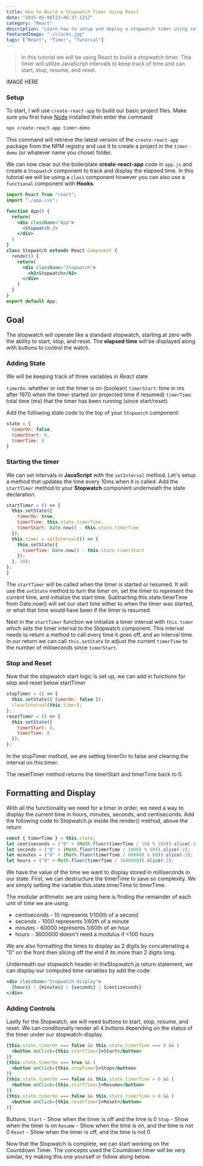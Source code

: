 ```yaml
---
title: How to Build a Stopwatch Timer Using React
date: "2015-05-06T23:46:37.121Z"
category: "React"
description: "Learn how to setup and deploy a stopwatch timer using setInterval in a React JavaScript project."
featuredImage: "./clocks.jpg"
tags: ["React", "Timer", "Tutorial"]
---
```


> In this tutorial we will be using React to build a stopwatch timer. This timer will utilize JavaScript intervals to keep track of time and can start, stop, resume, and reset.

IMAGE HERE

### Setup

To start, I will use `create-react-app` to build our basic project files. Make sure you first have [Node](https://nodejs.org/en/download/) installed then enter the command

```bash
npx create-react-app timer-demo
```

This command will retrieve the latest version of the `create-react-app` package from the NPM registry and use it to create a project in the `timer-demo` (or whatever name you chose) folder.

We can now clear out the boilerplate **create-react-app** code in `app.js` and create a `Stopwatch` component to track and display the elapsed time. In this tutorial we will be using a `class` component however you can also use a `functional` component with **Hooks**.

```jsx
import React from "react";
import "./app.css";

function App() {
  return(
    <div className="App">
      <Stopwatch />
    </div>
  )
}
class Stopwatch extends React.Component {
  render() {
    return(
      <div className="Stopwatch">
        <h2>Stopwatch</h2>
      </div>
    )
  }
}
export default App;
```

## Goal

The stopwatch will operate like a standard stopwatch, starting at zero with the ability to start, stop, and reset. The **elapsed time** will be displayed along with buttons to control the watch.

### Adding State

We will be keeping track of three variables in *React* state

`timerOn`: whether or not the timer is on (boolean)
`timerStart`: time in ms after 1970 when the timer started (or projected time if resumed)
`timerTime`: total time (ms) that the timer has been running (since start/reset)

Add the following state code to the top of your `Stopwatch` component:

```jsx
state = {
  timerOn: false,
  timerStart: 0,
  timerTime: 0
}
```

### Starting the timer

We can set intervals in **JavaScript** with the `setInterval` method. Let's setup a method that updates the time every 10ms when it is called. Add the `startTimer` method to your **Stopwatch** component underneath the state declaration.

```jsx
startTimer = () => {
  this.setState({
    timerOn: true,
    timerTime: this.state.timerTime,
    timerStart: Date.now() - this.state.timerTime
  });
  this.timer = setInterval(() => {
    this.setState({
      timerTime: Date.now() - this.state.timerStart
    });
  }, 10);
};
}
```

The `startTimer` will be called when the timer is started or resumed. It will use the `setState` method to turn the timer on, set the timer to represent the current time, and initialize the start time. Subtracting this.state.timerTime from Date.now() will set our start time either to when the timer was started, or what that time would have been if the timer is resumed.

Next in the `startTimer` function we initialize a timer interval with `this.timer` which sets the timer interval to the Stopwatch component. This interval needs to return a method to call every time it goes off, and an interval time. In our return we can call `this.setState` to adjust the current `timerTime` to the number of miliseconds since `timerStart`.

### Stop and Reset

Now that the stopwatch start logic is set up, we can add in functions for stop and reset below startTimer

```jsx
stopTimer = () => {
  this.setState({ timerOn: false });
  clearInterval(this.timer);
};
resetTimer = () => {
  this.setState({
    timerStart: 0,
    timerTime: 0
  });
};
```

In the stopTimer method, we are setting timerOn to false and clearing the interval on this.timer.

The resetTimer method returns the timerStart and timerTime back to 0.

## Formatting and Display

With all the functionality we need for a timer in order, we need a way to display the current time in hours, minutes, seconds, and centiseconds. Add the following code to Stopwatch.js inside the render() method, above the return

```javascript
const { timerTime } = this.state;
let centiseconds = ("0" + (Math.floor(timerTime / 10) % 100)).slice(-2);
let seconds = ("0" + (Math.floor(timerTime / 1000) % 60)).slice(-2);
let minutes = ("0" + (Math.floor(timerTime / 60000) % 60)).slice(-2);
let hours = ("0" + Math.floor(timerTime / 3600000)).slice(-2);
```

We have the value of the time we want to display stored in milliseconds in our state. First, we can destructure the timerTime to save so complexity. We are simply setting the variable this.state.timerTime to timerTime.

The modular arithmetic we are using here is finding the remainder of each unit of time we are using.

- centiseconds - 10 represents 1/100th of a second
- seconds - 1000 represents 1/60th of a minute
- minutes - 60000 represents 1/60th of an hour
- hours - 3600000 doesn't need a modulus if <100 hours

We are also formatting the times to display as 2 digits by concatenating a “0” on the front then slicing off the end if its more than 2 digits long.

Underneath our stopwatch header in theStopwatch.js return statement, we can display our computed time variables by add the code:

```jsx
<div className="Stopwatch-display">
  {hours} : {minutes} : {seconds} : {centiseconds}
</div>
```

### Adding Controls

Lastly for the Stopwatch, we will need buttons to start, stop, resume, and reset. We can conditionally render all 4 buttons depending on the status of the timer under our stopwatch-display.

```jsx
{this.state.timerOn === false && this.state.timerTime === 0 && (
  <button onClick={this.startTimer}>Start</button>
)}
{this.state.timerOn === true && (
  <button onClick={this.stopTimer}>Stop</button>
)}
{this.state.timerOn === false && this.state.timerTime > 0 && (
  <button onClick={this.startTimer}>Resume</button>
)}
{this.state.timerOn === false && this.state.timerTime > 0 && (
  <button onClick={this.resetTimer}>Reset</button>
)}
```

Buttons:
`Start` - Show when the timer is off and the time is 0
`Stop` - Show when the timer is on
`Resume` - Show when the time is on, and the time is not 0
`Reset` - Show when the timer is off, and the time is not 0

Now that the Stopwatch is complete, we can start working on the Countdown Timer. The concepts used the Countdown timer will be very similar, try making this one yourself or follow along below.